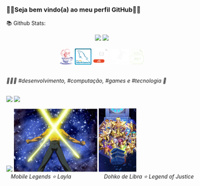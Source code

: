 <h3>👋🏻Seja bem vindo(a) ao meu perfil GitHub👋🏻</br></h3>

📚 Github Stats: <br>
  <div align="center">
    <span>
      <img align="center" width="40%" src="https://github-readme-stats.vercel.app/api?username=GivaldoMedeirosNeto&show_icons=true&theme=tokyonight&include_all_commits=true&count_private=true"/>
      <img align="center" width="37%" src="https://github-readme-stats.vercel.app/api/top-langs/?username=GivaldoMedeirosNeto&layout=compact&langs_count=16&theme=tokyonight"/>
    </span>
  </div>
  <br>
  <div align="center">
    <span>
      <img align="center" alt="Ally-Java1" height="7%" width="7%" src="https://github.com/GivaldoMedeirosNeto/GivaldoMedeirosNeto/blob/main/imagem/Java.gif" />
      <img align="center" alt="Ally-MySQL" height="9%" width="9%" src="https://github.com/GivaldoMedeirosNeto/GivaldoMedeirosNeto/blob/main/imagem/MySQL.gif" />
      <img align="center" alt="Ally-JavaScript" height="8%" width="8%" src="https://github.com/GivaldoMedeirosNeto/GivaldoMedeirosNeto/blob/main/imagem/JavaScript.gif" />
      <img align="center" alt="Ally-SQLServer" height="10%" width="10%" src="https://github.com/GivaldoMedeirosNeto/GivaldoMedeirosNeto/blob/main/imagem/SQLServer.gif" />
      <img align="center" alt="Ally-JSP" height="7%" width="7%" src="https://github.com/GivaldoMedeirosNeto/GivaldoMedeirosNeto/blob/main/imagem/JSP.gif" />
    </span>
  </div>
  <!--
    <div>
      <a href="[https://github.com/GivaldoMedeirosNeto](https://github.com/GivaldoMedeirosNeto)"> 
      <img height="170em" src="https://github-readme-stats.vercel.app/api?username=GivaldoMedeirosNeto&show_icons=true&theme=tokyonight&include_all_commits=true&count_private=true"/>
      <img height="150em" src="https://github-readme-stats.vercel.app/api/top-langs/?username=GivaldoMedeirosNeto&layout=compact&langs_count=16&theme=tokyonight"/>
    </div>
  -->
<!--
  Temas: https://github.com/anuraghazra/github-readme-stats/blob/master/themes/README.md
  Em Uso: tokyonight
  Já Usado: github_dark_dimmed
  Personaliações: https://github.com/anuraghazra/github-readme-stats/blob/master/docs/readme_pt-BR.md
-->

##
<h6>👩🏻‍💻 #desenvolvimento, #computação, #games e #tecnologia 💫 </h6>


##

<a href="[https://www.linkedin.com/in/alianeamaral](https://www.linkedin.com/in/givaldo-da-silva-medeiros-neto-b14627162/)/" target="_blank"><img src="https://img.shields.io/badge/-LinkedIn-%230077B5?style=for-the-badge&logo=linkedin&logoColor=white" target="_blank"></a>
<a href = "mailto:givaldo.medeiros.neto@gmail.com"><img src="https://img.shields.io/badge/Gmail-D14836?style=for-the-badge&logo=gmail&logoColor=white" target="_blank"></a>

<div>
  <img src="https://github.com/GivaldoMedeirosNeto/GivaldoMedeirosNeto/blob/main/imagem/layla-mlbb.gif" width="197">
  <img src="https://github.com/GivaldoMedeirosNeto/GivaldoMedeirosNeto/blob/main/imagem/DohkoArmadura.gif" width="220">
  <img src="https://github.com/GivaldoMedeirosNeto/GivaldoMedeirosNeto/blob/main/imagem/saint-seiya-lendas-da-justica.jpg" width="99"><br>
  &nbsp;&nbsp;<i> Mobile Legends ⭐️ Layla </i> &nbsp;&nbsp;&nbsp;&nbsp;&nbsp;&nbsp;&nbsp;&nbsp;&nbsp;&nbsp;&nbsp;&nbsp;&nbsp;&nbsp;&nbsp;&nbsp;&nbsp;&nbsp;&nbsp;&nbsp;<i> Dohko de Libra ⭐️</i> <i>Legend of Justice</i>
</div>
